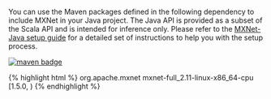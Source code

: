 You can use the Maven packages defined in the following dependency to include MXNet in
your Java project. The Java API is provided as a subset of the Scala API and is intended for
inference only.
Please refer to the [MXNet-Java setup guide](java_setup.html) for a detailed set of instructions to help you with the setup process.

<a href="https://repository.apache.org/#nexus-search;gav~org.apache.mxnet~~1.5.0~~"><img
src="https://img.shields.io/badge/org.apache.mxnet-mac cpu-green.svg"
alt="maven badge"/></a>

{% highlight html %}
<dependency>
    <groupId>org.apache.mxnet</groupId>
    <artifactId>mxnet-full_2.11-linux-x86_64-cpu</artifactId>
    <version>[1.5.0, )</version>
</dependency>
{% endhighlight %}